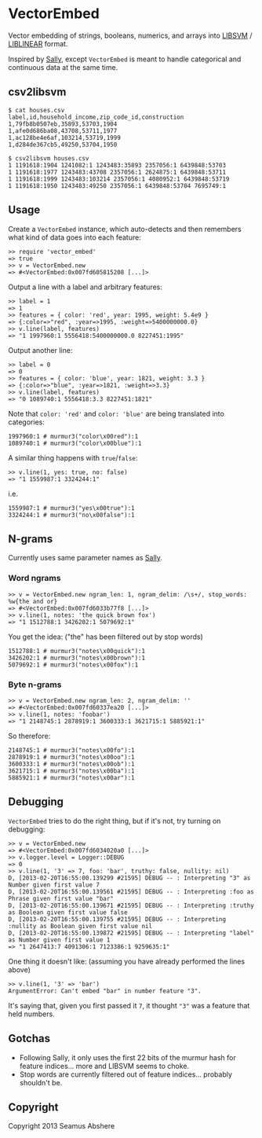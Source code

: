 # VectorEmbed

Vector embedding of strings, booleans, numerics, and arrays into [LIBSVM](http://www.csie.ntu.edu.tw/~cjlin/libsvm/) / [LIBLINEAR](http://www.csie.ntu.edu.tw/~cjlin/liblinear/) format.

Inspired by [Sally](http://www.mlsec.org/sally/), except `VectorEmbed` is meant to handle categorical and continuous data at the same time.

## csv2libsvm

    $ cat houses.csv
    label,id,household_income,zip_code_id,construction
    1,79fb8b0507eb,35893,53703,1904
    1,afe0d686ba08,43708,53711,1977
    1,ac128be4e6af,103214,53719,1999
    1,d284de367cb5,49250,53704,1950
    
    $ csv2libsvm houses.csv
    1 1191618:1904 1241082:1 1243483:35893 2357056:1 6439848:53703
    1 1191618:1977 1243483:43708 2357056:1 2624875:1 6439848:53711
    1 1191618:1999 1243483:103214 2357056:1 4080952:1 6439848:53719
    1 1191618:1950 1243483:49250 2357056:1 6439848:53704 7695749:1

## Usage

Create a `VectorEmbed` instance, which auto-detects and then remembers what kind of data goes into each feature:

    >> require 'vector_embed'
    => true
    >> v = VectorEmbed.new
    => #<VectorEmbed:0x007fd605815208 [...]>

Output a line with a label and arbitrary features:

    >> label = 1
    => 1
    >> features = { color: 'red', year: 1995, weight: 5.4e9 }
    => {:color=>"red", :year=>1995, :weight=>5400000000.0}
    >> v.line(label, features)
    => "1 1997960:1 5556418:5400000000.0 8227451:1995"

Output another line:

    >> label = 0
    => 0
    >> features = { color: 'blue', year: 1821, weight: 3.3 }
    => {:color=>"blue", :year=>1821, :weight=>3.3}
    >> v.line(label, features)
    => "0 1089740:1 5556418:3.3 8227451:1821"

Note that `color: 'red'` and `color: 'blue'` are being translated into categories:

    1997960:1 # murmur3("color\x00red"):1
    1089740:1 # murmur3("color\x00blue"):1

A similar thing happens with `true`/`false`:

    >> v.line(1, yes: true, no: false)
    => "1 1559987:1 3324244:1"

i.e.

    1559987:1 # murmur3("yes\x00true"):1
    3324244:1 # murmur3("no\x00false"):1

## N-grams

Currently uses same parameter names as [Sally](http://www.mlsec.org/sally/manual.html).

### Word ngrams

    >> v = VectorEmbed.new ngram_len: 1, ngram_delim: /\s+/, stop_words: %w{the and or}
    => #<VectorEmbed:0x007fd6033b77f8 [...]>
    >> v.line(1, notes: 'the quick brown fox')
    => "1 1512788:1 3426202:1 5079692:1"

You get the idea: ("the" has been filtered out by stop words)

    1512788:1 # murmur3("notes\x00quick"):1
    3426202:1 # murmur3("notes\x00brown"):1
    5079692:1 # murmur3("notes\x00fox"):1

### Byte n-grams

    >> v = VectorEmbed.new ngram_len: 2, ngram_delim: ''
    => #<VectorEmbed:0x007fd60337ea20 [...]>
    >> v.line(1, notes: 'foobar')
    => "1 2148745:1 2878919:1 3600333:1 3621715:1 5885921:1"

So therefore:

    2148745:1 # murmur3("notes\x00fo"):1
    2878919:1 # murmur3("notes\x00oo"):1
    3600333:1 # murmur3("notes\x00ob"):1
    3621715:1 # murmur3("notes\x00ba"):1
    5885921:1 # murmur3("notes\x00ar"):1

## Debugging

`VectorEmbed` tries to do the right thing, but if it's not, try turning on debugging:

    >> v = VectorEmbed.new
    => #<VectorEmbed:0x007fd6034020a0 [...]>
    >> v.logger.level = Logger::DEBUG
    => 0
    >> v.line(1, '3' => 7, foo: 'bar', truthy: false, nullity: nil)
    D, [2013-02-20T16:55:00.139299 #21595] DEBUG -- : Interpreting "3" as Number given first value 7
    D, [2013-02-20T16:55:00.139561 #21595] DEBUG -- : Interpreting :foo as Phrase given first value "bar"
    D, [2013-02-20T16:55:00.139671 #21595] DEBUG -- : Interpreting :truthy as Boolean given first value false
    D, [2013-02-20T16:55:00.139755 #21595] DEBUG -- : Interpreting :nullity as Boolean given first value nil
    D, [2013-02-20T16:55:00.139872 #21595] DEBUG -- : Interpreting "label" as Number given first value 1
    => "1 2647413:7 4091306:1 7123386:1 9259635:1"

One thing it doesn't like: (assuming you have already performed the lines above)

    >> v.line(1, '3' => 'bar')
    ArgumentError: Can't embed "bar" in number feature "3".

It's saying that, given you first passed it `7`, it thought `"3"` was a feature that held numbers.

## Gotchas

* Following Sally, it only uses the first 22 bits of the murmur hash for feature indices... more and LIBSVM seems to choke.
* Stop words are currently filtered out of feature indices... probably shouldn't be.

## Copyright

Copyright 2013 Seamus Abshere
